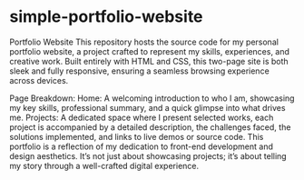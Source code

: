 # simple-portfolio-website
Portfolio Website
This repository hosts the source code for my personal portfolio website, a project crafted to represent my skills, experiences, and creative work. Built entirely with HTML and CSS, this two-page site is both sleek and fully responsive, ensuring a seamless browsing experience across devices.

Page Breakdown:
Home: A welcoming introduction to who I am, showcasing my key skills, professional summary, and a quick glimpse into what drives me.
Projects: A dedicated space where I present selected works, each project is accompanied by a detailed description, the challenges faced, the solutions implemented, and links to live demos or source code.
This portfolio is a reflection of my dedication to front-end development and design aesthetics. It’s not just about showcasing projects; it’s about telling my story through a well-crafted digital experience. 
